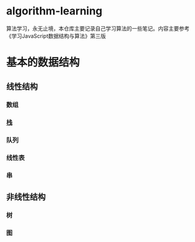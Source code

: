 # algorithm-learning
算法学习，永无止境，本仓库主要记录自己学习算法的一些笔记。内容主要参考《学习JavaScript数据结构与算法》第三版
# 基本的数据结构
## 线性结构
### 数组
### [栈](Stack\README.md)
### 队列
### 线性表
### 串
## 非线性结构
### 树
### 图
